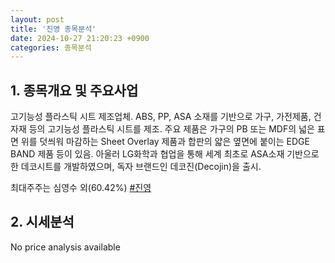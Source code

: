 ```yaml
---
layout: post
title: '진영 종목분석'
date: 2024-10-27 21:20:23 +0900
categories: 종목분석
---
```


## 1. 종목개요 및 주요사업

고기능성 플라스틱 시트 제조업체. ABS, PP, ASA 소재를 기반으로 가구, 가전제품, 건자재 등의 고기능성 플라스틱 시트를 제조. 주요 제품은 가구의 PB 또는 MDF의 넓은 표면 위를 덧씌워 마감하는 Sheet Overlay 제품과 합판의 얇은 옆면에 붙이는 EDGE BAND 제품 등이 있음. 아울러  LG화학과 협업을 통해 세계 최초로 ASA소재 기반으로 한 데코시트를 개발하였으며, 독자 브랜드인 데코진(Decojin)을 출시.

최대주주는 심영수 외(60.42%)
[#진영](#)

## 2. 시세분석

No price analysis available
